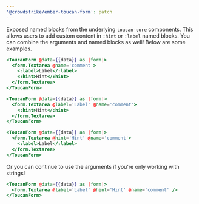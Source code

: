 ```yaml
---
'@crowdstrike/ember-toucan-form': patch
---
```


Exposed named blocks from the underlying `toucan-core` components. This allows users to add custom content in `:hint` or `:label` named blocks. You can combine the arguments and named blocks as well! Below are some examples.

```hbs
<ToucanForm @data={{data}} as |form|>
  <form.Textarea @name='comment'>
    <:label>Label</:label>
    <:hint>Hint</:hint>
  </form.Textarea>
</ToucanForm>
```

```hbs
<ToucanForm @data={{data}} as |form|>
  <form.Textarea @label='Label' @name='comment'>
    <:hint>Hint</:hint>
  </form.Textarea>
</ToucanForm>
```

```hbs
<ToucanForm @data={{data}} as |form|>
  <form.Textarea @hint='Hint' @name='comment'>
    <:label>Label</:label>
  </form.Textarea>
</ToucanForm>
```

Or you can continue to use the arguments if you're only working with strings!

```hbs
<ToucanForm @data={{data}} as |form|>
  <form.Textarea @label='Label' @hint='Hint' @name='comment' />
</ToucanForm>
```
